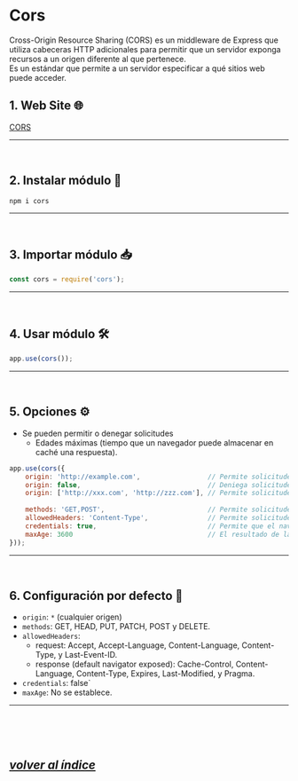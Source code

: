 # Cors
Cross-Origin Resource Sharing (CORS) es un middleware de Express que utiliza cabeceras HTTP adicionales para permitir que un servidor exponga recursos a un origen diferente al que pertenece.  
Es un estándar que permite a un servidor especificar a qué sitios web puede acceder.  

## 1. Web Site 🌐
[CORS](https://npmjs.com/package/cors)

---
<br>

## 2. Instalar módulo 🔧
`npm i cors`

---
<br>

## 3. Importar módulo 📥
```javascript
const cors = require('cors');
```
---
<br>

## 4. Usar módulo 🛠️
```javascript
app.use(cors());
```
---
<br>

## 5. Opciones ⚙️
- Se pueden permitir o denegar solicitudes 
  - Edades máximas (tiempo que un navegador puede almacenar en caché una respuesta).
```javascript
app.use(cors({
    origin: 'http://example.com',                 // Permite solicitudes de un origen específico
    origin: false,                                // Deniega solicitudes de cualquier origen
    origin: ['http://xxx.com', 'http://zzz.com'], // Permite solicitudes de varios orígenes
    
    methods: 'GET,POST',                          // Permite solicitudes de métodos específicos
    allowedHeaders: 'Content-Type',               // Permite solicitudes de cabeceras específicas
    credentials: true,                            // Permite que el navegador envíe credenciales (como cookies)
    maxAge: 3600                                  // El resultado de la verificación puede ser almacenado en caché por 3600 segundos
}));
```
---
<br>

## 6. Configuración por defecto 📄
- `origin`: `*` (cualquier origen)
- `methods`: GET, HEAD, PUT, PATCH, POST y DELETE.
- `allowedHeaders`: 
  - request: Accept, Accept-Language, Content-Language, Content-Type, y Last-Event-ID.
  - response (default navigator exposed): Cache-Control, Content-Language, Content-Type, Expires, Last-Modified, y Pragma.
- `credentials`: false`
- `maxAge`: No se establece.

---

<br><br><br>

## *[volver al índice](../../../../../README.md)*